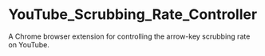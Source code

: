 # YouTube_Scrubbing_Rate_Controller
A Chrome browser extension for controlling the arrow-key scrubbing rate on YouTube. 
